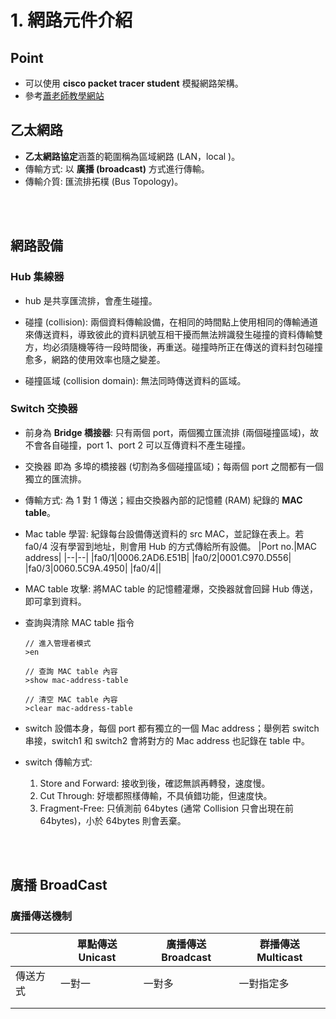 # 1. 網路元件介紹
## Point
* 可以使用 **cisco packet tracer student** 模擬網路架構。
* 參考[蕭老師教學網站](http://www.csie.sju.edu.tw/cm/course/list.htm)

## 乙太網路
* **乙太網路協定**涵蓋的範圍稱為區域網路 (LAN，local )。
* 傳輸方式: 以 **廣播 (broadcast)** 方式進行傳輸。
* 傳輸介質: 匯流排拓樸 (Bus Topology)。

<br/>

<br/>


## 網路設備

### Hub 集線器
* hub 是共享匯流排，會產生碰撞。
* 碰撞 (collision): 兩個資料傳輸設備，在相同的時間點上使用相同的傳輸通道來傳送資料，導致彼此的資料訊號互相干擾而無法辨識發生碰撞的資料傳輸雙方，均必須隨機等待一段時間後，再重送。碰撞時所正在傳送的資料封包碰撞愈多，網路的使用效率也隨之變差。

* 碰撞區域 (collision domain): 無法同時傳送資料的區域。

### Switch 交換器
* 前身為 **Bridge 橋接器**: 只有兩個 port，兩個獨立匯流排 (兩個碰撞區域)，故不會各自碰撞，port 1、port 2 可以互傳資料不產生碰撞。
* 交換器 即為 多埠的橋接器 (切割為多個碰撞區域)；每兩個 port 之間都有一個獨立的匯流排。
* 傳輸方式: 為 1 對 1 傳送；經由交換器內部的記憶體 (RAM) 紀錄的 **MAC table**。
* Mac table 學習: 紀錄每台設備傳送資料的 src MAC，並記錄在表上。若 fa0/4 沒有學習到地址，則會用 Hub 的方式傳給所有設備。
    |Port no.|MAC address|
    |--|--|
    |fa0/1|0006.2AD6.E51B|
    |fa0/2|0001.C970.D556|
    |fa0/3|0060.5C9A.4950|
    |fa0/4||

* MAC table 攻擊: 將MAC table 的記憶體灌爆，交換器就會回歸 Hub 傳送，即可拿到資料。

* 查詢與清除 MAC table 指令
    ```
    // 進入管理者模式
    >en

    // 查詢 MAC table 內容
    >show mac-address-table

    // 清空 MAC table 內容
    >clear mac-address-table 
    ```

* switch 設備本身，每個 port 都有獨立的一個 Mac address；舉例若 switch 串接，switch1 和 switch2 會將對方的 Mac address 也記錄在 table 中。

* switch 傳輸方式: 

    1. Store and Forward: 接收到後，確認無誤再轉發，速度慢。
    2. Cut Through: 好壞都照樣傳輸，不具偵錯功能，但速度快。
    3. Fragment-Free: 只偵測前 64bytes (通常 Collision 只會出現在前 64bytes)，小於 64bytes 則會丟棄。

<br/>

<br/>

## 廣播 BroadCast
### 廣播傳送機制

||單點傳送 Unicast|廣播傳送 Broadcast|群播傳送 Multicast|
|--|--|--|--|
|傳送方式|一對一|一對多|一對指定多|
|||||
|||||